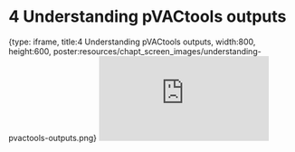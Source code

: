 # 4 Understanding pVACtools outputs
 
{type: iframe, title:4 Understanding pVACtools outputs, width:800, height:600, poster:resources/chapt_screen_images/understanding-pvactools-outputs.png}
![](http://course.pvactools.org/no_toc/understanding-pvactools-outputs.html)
 

 
